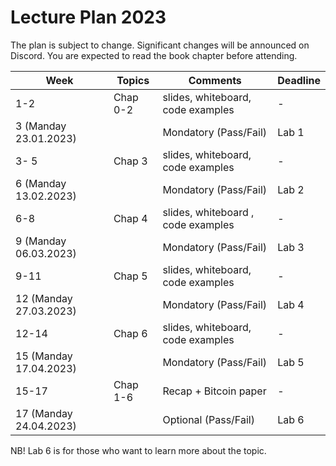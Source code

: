 # Lecture Plan 2023

The plan is subject to change. Significant changes will be announced on Discord.
You are expected to read the book chapter before attending.

| Week   | Topics        | Comments |  Deadline  |
| ------ | ------------- |  ------- | ----------- |
| 1-2  | Chap 0-2 | slides, whiteboard, code examples | - |
| 3 (Manday 23.01.2023) |  | Mondatory (Pass/Fail) | Lab 1 |
| 3- 5| Chap 3 | slides, whiteboard, code examples| - |
| 6 (Manday 13.02.2023) |  | Mondatory (Pass/Fail)| Lab 2 |
| 6-8  | Chap 4 | slides, whiteboard , code examples| - |
| 9 (Manday 06.03.2023) |  | Mondatory (Pass/Fail) | Lab 3 |
| 9-11  | Chap 5 | slides, whiteboard, code examples| - |
| 12 (Manday 27.03.2023) |  | Mondatory (Pass/Fail)| Lab 4 |
| 12-14  | Chap 6 | slides, whiteboard, code examples| - |
| 15 (Manday 17.04.2023) |  | Mondatory (Pass/Fail)| Lab 5 |
| 15-17  | Chap 1-6| Recap + Bitcoin paper | - |
| 17 (Manday 24.04.2023) |  | Optional (Pass/Fail)| Lab 6 |

NB! Lab 6 is for those who want to learn more about the topic.
